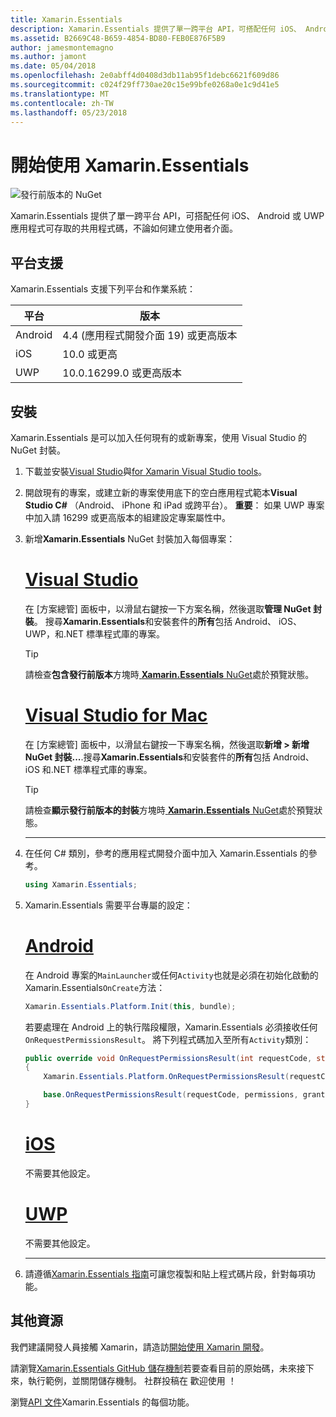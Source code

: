 ```yaml
---
title: Xamarin.Essentials
description: Xamarin.Essentials 提供了單一跨平台 API，可搭配任何 iOS、 Android 或 UWP 應用程式可存取的共用程式碼，不論如何建立使用者介面。
ms.assetid: B2669C48-B659-4854-BD80-FEB0E876F5B9
author: jamesmontemagno
ms.author: jamont
ms.date: 05/04/2018
ms.openlocfilehash: 2e0abff4d0408d3db11ab95f1debc6621f609d86
ms.sourcegitcommit: c024f29ff730ae20c15e99bfe0268a0e1c9d41e5
ms.translationtype: MT
ms.contentlocale: zh-TW
ms.lasthandoff: 05/23/2018
---
```

# <a name="get-started-with-xamarinessentials"></a>開始使用 Xamarin.Essentials

![發行前版本的 NuGet](~/media/shared/pre-release.png)

Xamarin.Essentials 提供了單一跨平台 API，可搭配任何 iOS、 Android 或 UWP 應用程式可存取的共用程式碼，不論如何建立使用者介面。

## <a name="platform-support"></a>平台支援

Xamarin.Essentials 支援下列平台和作業系統：

| 平台 | 版本 |
| --- | --- |
| Android | 4.4 (應用程式開發介面 19) 或更高版本 |
| iOS |10.0 或更高 |
| UWP | 10.0.16299.0 或更高版本 |

## <a name="installation"></a>安裝

Xamarin.Essentials 是可以加入任何現有的或新專案，使用 Visual Studio 的 NuGet 封裝。

1. 下載並安裝[Visual Studio](http://visualstudio.com)與[for Xamarin Visual Studio tools](~/cross-platform/get-started/installation/index.md)。

2. 開啟現有的專案，或建立新的專案使用底下的空白應用程式範本**Visual Studio C#** （Android、 iPhone 和 iPad 或跨平台）。 **重要**： 如果 UWP 專案中加入請 16299 或更高版本的組建設定專案屬性中。

3. 新增**Xamarin.Essentials** NuGet 封裝加入每個專案：

    # <a name="visual-studiotabwindows"></a>[Visual Studio](#tab/windows)

    在 [方案總管] 面板中，以滑鼠右鍵按一下方案名稱，然後選取**管理 NuGet 封裝**。 搜尋**Xamarin.Essentials**和安裝套件的**所有**包括 Android、 iOS、 UWP，和.NET 標準程式庫的專案。

    > [!TIP]
    > 請檢查**包含發行前版本**方塊時[ **Xamarin.Essentials** NuGet](https://www.nuget.org/packages/Xamarin.Essentials)處於預覽狀態。

    # <a name="visual-studio-for-mactabmacos"></a>[Visual Studio for Mac](#tab/macos)

    在 [方案總管] 面板中，以滑鼠右鍵按一下專案名稱，然後選取**新增 > 新增 NuGet 封裝...**.搜尋**Xamarin.Essentials**和安裝套件的**所有**包括 Android、 iOS 和.NET 標準程式庫的專案。

    > [!TIP]
    > 請檢查**顯示發行前版本的封裝**方塊時[ **Xamarin.Essentials** NuGet](https://www.nuget.org/packages/Xamarin.Essentials)處於預覽狀態。

    -----

4. 在任何 C# 類別，參考的應用程式開發介面中加入 Xamarin.Essentials 的參考。

    ```csharp
    using Xamarin.Essentials;
    ```

5. Xamarin.Essentials 需要平台專屬的設定：

    # <a name="androidtabandroid"></a>[Android](#tab/android)

    在 Android 專案的`MainLauncher`或任何`Activity`也就是必須在初始化啟動的 Xamarin.Essentials`OnCreate`方法：

    ```csharp
    Xamarin.Essentials.Platform.Init(this, bundle);
    ```

    若要處理在 Android 上的執行階段權限，Xamarin.Essentials 必須接收任何`OnRequestPermissionsResult`。 將下列程式碼加入至所有`Activity`類別：

    ```csharp
    public override void OnRequestPermissionsResult(int requestCode, string[] permissions, [GeneratedEnum] Android.Content.PM.Permission[] grantResults)
    {
        Xamarin.Essentials.Platform.OnRequestPermissionsResult(requestCode, permissions, grantResults);

        base.OnRequestPermissionsResult(requestCode, permissions, grantResults);
    }
    ```

    # <a name="iostabios"></a>[iOS](#tab/ios)

    不需要其他設定。

    # <a name="uwptabuwp"></a>[UWP](#tab/uwp)

    不需要其他設定。

    -----

6. 請遵循[Xamarin.Essentials 指南](index.md)可讓您複製和貼上程式碼片段，針對每項功能。

## <a name="other-resources"></a>其他資源

我們建議開發人員接觸 Xamarin，請造訪[開始使用 Xamarin 開發](~/cross-platform/getting-started/index.md)。

請瀏覽[Xamarin.Essentials GitHub 儲存機制](http://github.com/xamarin/Essentials)若要查看目前的原始碼，未來接下來，執行範例，並關閉儲存機制。 社群投稿在 歡迎使用 ！

瀏覽[API 文件](xref:Xamarin.Essentials)Xamarin.Essentials 的每個功能。
